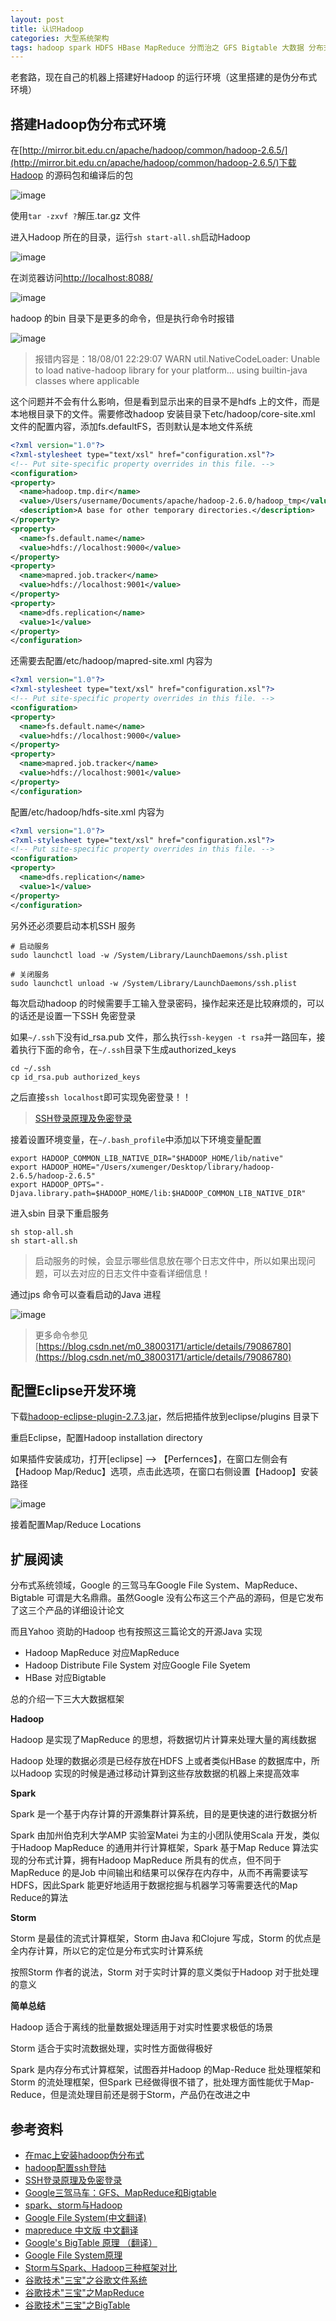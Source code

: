 ```yaml
---
layout: post
title: 认识Hadoop
categories: 大型系统架构 
tags: hadoop spark HDFS HBase MapReduce 分而治之 GFS Bigtable 大数据 分布式计算 分布式存储 Storm ZooKeeper 伪分布式环境 Java eclipse tar 文件系统 
---
```


老套路，现在自己的机器上搭建好Hadoop 的运行环境（这里搭建的是伪分布式环境）

## 搭建Hadoop伪分布式环境

在[http://mirror.bit.edu.cn/apache/hadoop/common/hadoop-2.6.5/](http://mirror.bit.edu.cn/apache/hadoop/common/hadoop-2.6.5/)下载Hadoop 的源码包和编译后的包

![image](../media/image/2018-07-31/01-01.png)

使用`tar -zxvf ?`解压.tar.gz 文件

进入Hadoop 所在的目录，运行`sh start-all.sh`启动Hadoop

![image](../media/image/2018-07-31/01-02.png)

在浏览器访问[http://localhost:8088/](http://localhost:8088/)

![image](../media/image/2018-07-31/01-03.png)

hadoop 的bin 目录下是更多的命令，但是执行命令时报错

![image](../media/image/2018-07-31/01-04.png)

>报错内容是：18/08/01 22:29:07 WARN util.NativeCodeLoader: Unable to load native-hadoop library for your platform... using builtin-java classes where applicable

这个问题并不会有什么影响，但是看到显示出来的目录不是hdfs 上的文件，而是本地根目录下的文件。需要修改hadoop 安装目录下etc/hadoop/core-site.xml 文件的配置内容，添加fs.defaultFS，否则默认是本地文件系统

```xml
<?xml version="1.0"?>
<?xml-stylesheet type="text/xsl" href="configuration.xsl"?>
<!-- Put site-specific property overrides in this file. -->
<configuration>
<property> 
  <name>hadoop.tmp.dir</name>
  <value>/Users/username/Documents/apache/hadoop-2.6.0/hadoop_tmp</value>
  <description>A base for other temporary directories.</description>
</property>
<property>
  <name>fs.default.name</name>
  <value>hdfs://localhost:9000</value>
</property>
<property>
  <name>mapred.job.tracker</name>
  <value>hdfs://localhost:9001</value>
</property>
<property>
  <name>dfs.replication</name>
  <value>1</value>
</property>
</configuration>
```

还需要去配置/etc/hadoop/mapred-site.xml 内容为

```xml
<?xml version="1.0"?>
<?xml-stylesheet type="text/xsl" href="configuration.xsl"?>
<!-- Put site-specific property overrides in this file. -->
<configuration>
<property>
  <name>fs.default.name</name>
  <value>hdfs://localhost:9000</value>
</property>
<property>
  <name>mapred.job.tracker</name>
  <value>hdfs://localhost:9001</value>
</property>
</configuration>
```

配置/etc/hadoop/hdfs-site.xml 内容为

```xml
<?xml version="1.0"?>
<?xml-stylesheet type="text/xsl" href="configuration.xsl"?>
<!-- Put site-specific property overrides in this file. -->
<configuration>
<property>
  <name>dfs.replication</name>
  <value>1</value>
</property>
</configuration>
```

另外还必须要启动本机SSH 服务

```
# 启动服务
sudo launchctl load -w /System/Library/LaunchDaemons/ssh.plist

# 关闭服务
sudo launchctl unload -w /System/Library/LaunchDaemons/ssh.plist
```

每次启动hadoop 的时候需要手工输入登录密码，操作起来还是比较麻烦的，可以的话还是设置一下SSH 免密登录

如果`~/.ssh`下没有id_rsa.pub 文件，那么执行`ssh-keygen -t rsa`并一路回车，接着执行下面的命令，在`~/.ssh`目录下生成authorized_keys

```
cd ~/.ssh
cp id_rsa.pub authorized_keys
```

之后直接`ssh localhost`即可实现免密登录！！

>[SSH登录原理及免密登录](https://blog.csdn.net/m0_37572458/article/details/78568558)

接着设置环境变量，在`~/.bash_profile`中添加以下环境变量配置

```
export HADOOP_COMMON_LIB_NATIVE_DIR="$HADOOP_HOME/lib/native"
export HADOOP_HOME="/Users/xumenger/Desktop/library/hadoop-2.6.5/hadoop-2.6.5"
export HADOOP_OPTS="-Djava.library.path=$HADOOP_HOME/lib:$HADOOP_COMMON_LIB_NATIVE_DIR"
```

进入sbin 目录下重启服务

```
sh stop-all.sh
sh start-all.sh
```

>启动服务的时候，会显示哪些信息放在哪个日志文件中，所以如果出现问题，可以去对应的日志文件中查看详细信息！

通过jps 命令可以查看启动的Java 进程

![image](../media/image/2018-07-31/01-06.png)

>更多命令参见[https://blog.csdn.net/m0_38003171/article/details/79086780](https://blog.csdn.net/m0_38003171/article/details/79086780)

## 配置Eclipse开发环境

下载[hadoop-eclipse-plugin-2.7.3.jar](../download/20180731/hadoop-eclipse-plugin-2.7.3.jar)，然后把插件放到eclipse/plugins 目录下

重启Eclipse，配置Hadoop installation directory

如果插件安装成功，打开[eclipse] –> 【Perfernces】，在窗口左侧会有【Hadoop Map/Reduc】选项，点击此选项，在窗口右侧设置【Hadoop】安装路径

![image](../media/image/2018-07-31/02-01.png)

接着配置Map/Reduce Locations




## 扩展阅读

分布式系统领域，Google 的三驾马车Google File System、MapReduce、Bigtable 可谓是大名鼎鼎。虽然Google 没有公布这三个产品的源码，但是它发布了这三个产品的详细设计论文

而且Yahoo 资助的Hadoop 也有按照这三篇论文的开源Java 实现

* Hadoop MapReduce 对应MapReduce
* Hadoop Distribute File System 对应Google File Syetem
* HBase 对应Bigtable

总的介绍一下三大大数据框架

**Hadoop**

Hadoop 是实现了MapReduce 的思想，将数据切片计算来处理大量的离线数据

Hadoop 处理的数据必须是已经存放在HDFS 上或者类似HBase 的数据库中，所以Hadoop 实现的时候是通过移动计算到这些存放数据的机器上来提高效率

**Spark**

Spark 是一个基于内存计算的开源集群计算系统，目的是更快速的进行数据分析

Spark 由加州伯克利大学AMP 实验室Matei 为主的小团队使用Scala 开发，类似于Hadoop MapReduce 的通用并行计算框架，Spark 基于Map Reduce 算法实现的分布式计算，拥有Hadoop MapReduce 所具有的优点，但不同于MapReduce 的是Job 中间输出和结果可以保存在内存中，从而不再需要读写HDFS，因此Spark 能更好地适用于数据挖掘与机器学习等需要迭代的Map Reduce的算法

**Storm**

Storm 是最佳的流式计算框架，Storm 由Java 和Clojure 写成，Storm 的优点是全内存计算，所以它的定位是分布式实时计算系统

按照Storm 作者的说法，Storm 对于实时计算的意义类似于Hadoop 对于批处理的意义

**简单总结**

Hadoop 适合于离线的批量数据处理适用于对实时性要求极低的场景

Storm 适合于实时流数据处理，实时性方面做得极好

Spark 是内存分布式计算框架，试图吞并Hadoop 的Map-Reduce 批处理框架和Storm 的流处理框架，但Spark 已经做得很不错了，批处理方面性能优于Map-Reduce，但是流处理目前还是弱于Storm，产品仍在改进之中

## 参考资料

* [在mac上安装hadoop伪分布式](http://www.cnblogs.com/aijianiula/p/3842581.html)
* [hadoop配置ssh登陆](https://blog.csdn.net/whiteforever/article/details/51062331)
* [SSH登录原理及免密登录](https://blog.csdn.net/m0_37572458/article/details/78568558)
* [Google三驾马车：GFS、MapReduce和Bigtable](https://www.cnblogs.com/maybe2030/p/4568541.html)
* [spark、storm与Hadoop](https://www.cnblogs.com/mlj5288/p/4606092.html)
* [Google File System(中文翻译)](https://blog.csdn.net/xuleicsu/article/details/526386)
* [mapreduce 中文版 中文翻译](https://blog.csdn.net/active1001/article/details/1675920)
* [Google's BigTable 原理 （翻译）](https://blog.csdn.net/accesine960/article/details/595628)
* [Google File System原理](https://juejin.im/post/582d9c91d203090067fba883)
* [Storm与Spark、Hadoop三种框架对比](https://blog.csdn.net/zuochao_2013/article/details/78175419)
* [谷歌技术"三宝"之谷歌文件系统](https://blog.csdn.net/opennaive/article/details/7483523)
* [谷歌技术"三宝"之MapReduce](https://blog.csdn.net/opennaive/article/details/7514146)
* [谷歌技术"三宝"之BigTable](https://blog.csdn.net/OpenNaive/article/details/7532589)